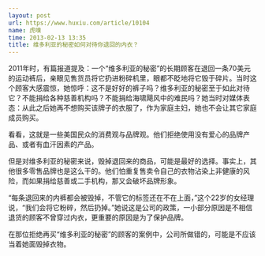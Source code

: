 ```yaml
---
layout: post
url: https://www.huxiu.com/article/10104
name: 虎嗅
time: 2013-02-13 13:35
title: 维多利亚的秘密如何对待你退回的内衣？
---
```

2011年时，有篇报道提及：一个“维多利亚的秘密”的长期顾客在退回一条70美元的运动裤后，亲眼见售货员将它扔进粉碎机里，眼都不眨地将它毁于碎片。当时这个顾客大感震惊，她惊呼：这不是好好的裤子吗？维多利亚的秘密至于如此对待它？不能捐给各种慈善机构吗？不能捐给海啸飓风中的难民吗？她当时对媒体表态：从此之后她再不想购买该牌子的衣服了，作为家庭主妇，她也不会让其它家庭成员购买。

看看，这就是一些美国民众的消费观与品牌观。他们拒绝使用没有爱心的品牌产品、或者有血汗因素的产品。

但是对维多利亚的秘密来说，毁掉退回来的商品，可能是最好的选择。事实上，其他很多零售品牌也是这么干的。他们怕重复售卖令自己的衣物沾染上非健康的风险，而如果捐给慈善或二手机构，那又会破坏品牌形象。

“每条退回来的内裤都会被毁掉，不管它的标签还在不在上面，”这个22岁的女经理说，“我们会将它粉碎，然后扔掉。”她说这是公司的政策，一小部分原因是不相信退货的顾客不曾穿过内衣，更重要的原因是为了保护品牌。

在那位拒绝再买“维多利亚的秘密”的顾客的案例中，公司所做错的，可能是不应该当着她面毁掉衣物。

